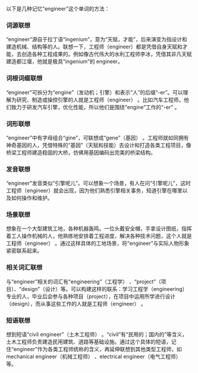 以下是几种记忆“engineer”这个单词的方法：

### 词源联想
“engineer”源自于拉丁语“ingenium”，意为“天赋，才能”，后来演变为指设计和建造机械、结构等的人。联想一下，工程师（engineer）都是凭借自身天赋和才能，去创造各种工程成果的。例如像古代伟大的水利工程师李冰，凭借其非凡天赋建造都江堰，他就是极具“ingenium”的 engineer。 

### 词根词缀联想
“engineer”可拆分为“engine”（发动机；引擎）和表示“人”的后缀“-er”。可以理解为研究、制造或操控引擎的人就是工程师（engineer） 。比如汽车工程师，他们致力于研发汽车引擎，优化性能，所以他们是围绕“engine”工作的“-er” 。 

### 词形联想
“engineer”中有字母组合“gine”，可联想成“gene”（基因） 。工程师就如同拥有神奇基因的人，凭借特殊的“基因”（天赋和技能）去设计和打造各类工程项目，像桥梁工程师建造稳固的大桥，仿佛用基因编码出完美的桥梁结构。 

### 发音联想
“engineer”发音类似“引擎呢儿”。可以想象一个场景，有人在问“引擎呢儿”，这时工程师（engineer）就会出现，因为他们熟悉引擎相关事务，知道引擎在哪里以及如何操作和维护。 

### 场景联想
想象在一个大型建筑工地，各种机器轰鸣。一位头戴安全帽，手拿设计图纸，指挥着工人操作机械的人，他熟练地安排着工程进度，解决各种技术问题，这个人就是工程师（engineer） 。通过这样具体的工地场景，将“engineer”与实际人物形象紧密联系起来。 

### 相关词汇联想
与“engineer”相关的词汇有“engineering”（工程学） 、“project”（项目）、“design”（设计）等。可以构建这样的联系：学习工程学（engineering）专业的人，毕业后会参与各种项目（project），在项目中运用所学进行设计（design），而从事这些工作的人就是工程师（engineer） 。 

### 短语联想
想到短语“civil engineer”（土木工程师） 。“civil”有“民用的；国内的”等含义，土木工程师负责建造民用建筑、道路等基础设施。通过这个具体的短语，记住“engineer”作为各类工程师统称的含义，再延伸联想到其他类型工程师，如 mechanical engineer（机械工程师） 、electrical engineer（电气工程师） 等。 